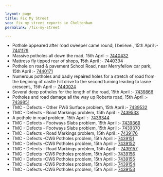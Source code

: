```yaml
---

layout: page
title: Fix My Street
seo: fix my street reports in Cheltenham
permalink: /fix-my-street

---
```


<!-- fix_marker starts -->

- Pothole appeared after road sweeper came round, I believe., 15th April :- [7441179](https://www.fixmystreet.com/report/7441179)
- Massive potholes all down the road, 15th April :- [7440432](https://www.fixmystreet.com/report/7440432)
- Mattress fly tipped rear of shops, 15th April :- [7440394](https://www.fixmystreet.com/report/7440394)
- Pothole on road & pavement School Road, near Merryfellow car park, 15th April :- [7440171](https://www.fixmystreet.com/report/7440171)
- Numerous potholes and badly repaired holes for a stretch of road from the begining of castle hill drive to the second turning leading to lasne crescent., 15th April :- [7440024](https://www.fixmystreet.com/report/7440024)
- Several deep potholes for the length of the road, 15th April :- [7439866](https://www.fixmystreet.com/report/7439866)
- Potholes and road damage all the way up Roberts road, 15th April :- [7439851](https://www.fixmystreet.com/report/7439851)
- TMC - Defects - Other FW6  Surface problem, 15th April :- [7439532](https://www.fixmystreet.com/report/7439532)
- TMC - Defects - Road Markings problem, 15th April :- [7439533](https://www.fixmystreet.com/report/7439533)
- A pothole in road problem, 15th April :- [7439344](https://www.fixmystreet.com/report/7439344)
- TMC - Defects - Footways Slabs problem, 15th April :- [7439369](https://www.fixmystreet.com/report/7439369)
- TMC - Defects - Footways Slabs problem, 15th April :- [7439370](https://www.fixmystreet.com/report/7439370)
- TMC - Defects - Road Markings problem, 15th April :- [7439176](https://www.fixmystreet.com/report/7439176)
- TMC - Defects -CW6 Potholes  problem, 15th April :- [7439151](https://www.fixmystreet.com/report/7439151)
- TMC - Defects -CW6 Potholes  problem, 15th April :- [7439152](https://www.fixmystreet.com/report/7439152)
- TMC - Defects - Road Markings problem, 15th April :- [7439157](https://www.fixmystreet.com/report/7439157)
- TMC - Defects -CW6 Potholes  problem, 15th April :- [7439156](https://www.fixmystreet.com/report/7439156)
- TMC - Defects -CW6 Potholes  problem, 15th April :- [7439155](https://www.fixmystreet.com/report/7439155)
- TMC - Defects -CW6 Potholes  problem, 15th April :- [7439154](https://www.fixmystreet.com/report/7439154)
- TMC - Defects -CW6 Potholes  problem, 15th April :- [7439153](https://www.fixmystreet.com/report/7439153)

<!-- fix_marker ends -->